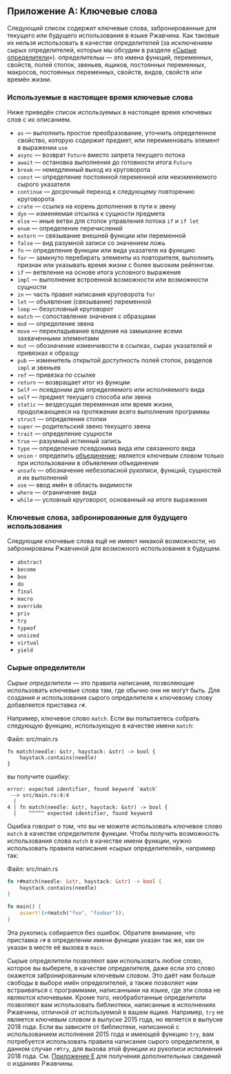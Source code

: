 ## Приложение A: Ключевые слова

Следующий список содержит ключевые слова, забронированные для текущего или будущего использования в языке Ржавчина. Как таковые их нельзя использовать в качестве определителей (за исключением сырых определителей, которые мы обсудим в разделе [«Сырые определители]<!-- ignore -->»). определительы — это имена функций, переменных, свойств, полей стопок, звеньев, ящиков, постоянных переменных, макросов, постоянных переменных, свойств, видов, свойств или времён жизни.

### Используемые в настоящее время ключевые слова

Ниже приведён список используемых в настоящее время ключевых слов с их описанием.

-  `as` — выполнить простое преобразование, уточнить определенное свойство, которую содержит предмет, или переименовать элемент в выражении `use`
- `async` — возврат `Future` вместо запрета текущего потока
- `await` — остановка выполнения до готовности итога `Future`
- `break` — немедленный выход из круговорота
- `const` — определение постоянной переменной или неизменяемого сырого указателя
- `continue` — досрочный переход к следующему повторению круговорота
- `crate` — ссылка на корень дополнения в пути к звену
- `dyn` — изменяемая отсылка к сущности предмета
- `else` — иные  ветви для стопок управления потока `if` и `if let`
- `enum` — определение перечислений
- `extern` — связывание внешней функции или переменной
- `false` — вид разумной записи со значением ложь
- `fn` — определение функции или вида указателя на функцию
- `for` — замкнуто перебирать элементы из повторителя, выполнить признак или указывать время жизни с более высоким рейтингом.
- `if` — ветвление на основе итога условного выражения
- `impl` — выполнение встроенной возможности или возможности сущности
- `in` — часть правил написания круговорота `for`
- `let` — объявление (связывание) переменной
- `loop` — безусловный круговорот
- `match` — сопоставление значения с образцами
- `mod` — определение звена
- `move` — перекладывание владения на замыкание всеми захваченными элементами
- `mut` — обозначение изменчивости в ссылках, сырах указателей и привязках к образцу
- `pub` — изменитель открытой доступность полей стопок, разделов `impl` и звеньев
- `ref` — привязка по ссылке
- `return` — возвращает итог из функции
- `Self` — псевдоним для определяемого или исполняемого вида
- `self` — предмет текущего способа или звена
- `static` — вездесущая переменная или время жизни, продолжающееся на протяжении всего выполнения программы
- `struct` — определение стопки
- `super` — родительский звено текущего звена
- `trait` — определение сущности
- `true` — разумный истинный запись
- `type` — определение псевдонима вида или связанного вида
- `union` - определить [объединение]<!-- ignore -->; является ключевым словом только при использовании в объявлении объединения
- `unsafe` — обозначение небезопасной рукописи, функций, сущностей и их выполнений
- `use` — ввод имён в область видимости
- `where` — ограничение вида
- `while` — условный круговорот, основанный на итоге выражения

### Ключевые слова, забронированные для будущего использования

Следующие ключевые слова ещё не имеют никакой возможности, но забронированы Ржавчиной для возможного использования в будущем.

- `abstract`
- `become`
- `box`
- `do`
- `final`
- `macro`
- `override`
- `priv`
- `try`
- `typeof`
- `unsized`
- `virtual`
- `yield`

### Сырые определители

*Сырые определители* — это правила написания, позволяющие использовать ключевые слова там, где обычно они не могут быть. Для создания и использования сырого определителя к ключевому слову добавляется приставка `r#`.

Например, ключевое слово `match`. Если вы попытаетесь собрать следующую функцию, использующую в качестве имени `match`:

<span class="filename">Файл: src/main.rs</span>

```rust,ignore,does_not_compile
fn match(needle: &str, haystack: &str) -> bool {
    haystack.contains(needle)
}
```

вы получите ошибку:

```text
error: expected identifier, found keyword `match`
 --> src/main.rs:4:4
  |
4 | fn match(needle: &str, haystack: &str) -> bool {
  |    ^^^^^ expected identifier, found keyword
```

Ошибка говорит о том, что вы не можете использовать ключевое слово `match` в качестве определителя функции. Чтобы получить возможность использования слова `match` в качестве имени функции, нужно использовать правила написания «сырых определителей», например так:

<span class="filename">Файл: src/main.rs</span>

```rust
fn r#match(needle: &str, haystack: &str) -> bool {
    haystack.contains(needle)
}

fn main() {
    assert!(r#match("foo", "foobar"));
}
```

Эта рукопись собирается без ошибок. Обратите внимание, что приставка `r#` в определении имени функции указан так же, как он указан в месте её вызова в `main`.

Сырые определители позволяют вам использовать любое слово, которое вы выберете, в качестве определителя, даже если это слово окажется забронированным ключевым словом. Это даёт нам больше свободы в выборе имён определителей, а также позволяет нам встраиваться с программами, написанными на языке, где эти слова не являются ключевыми. Кроме того, необработанные определители позволяют вам использовать библиотеки, написанные в исполнениях Ржавчины, отличной от используемой в вашем ящике. Например, `try` не является ключевым словом в выпуске 2015 года, но является в выпуске 2018 года. Если вы зависите от библиотеки, написанной с использованием исполнения 2015 года и имеющей функцию `try`, вам потребуется использовать правила написания сырого определителя, в данном случае `r#try`, для вызова этой функции из рукописи исполнения 2018 года. См. [Приложение E]<!-- ignore --> для получения дополнительных сведений о изданиях Ржавчины.


[«Сырые определители]: #raw-identifiers
[объединение]: ../reference/items/unions.html
[Приложение E]: appendix-05-editions.html